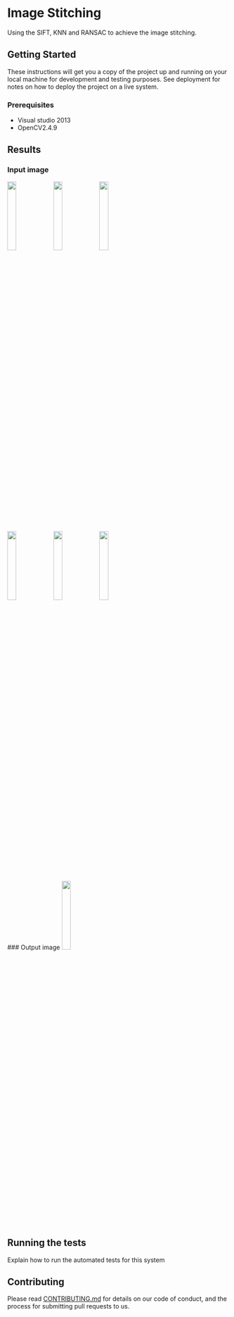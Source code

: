 # Image Stitching

Using the SIFT, KNN and RANSAC to achieve the image stitching.

## Getting Started

These instructions will get you a copy of the project up and running on your local machine for development and testing purposes. See deployment for notes on how to deploy the project on a live system.

### Prerequisites

* Visual studio 2013
* OpenCV2.4.9

## Results
### Input image
<p float="center">
  <img src="https://github.com/YuAnChang1993/Image_stitching/blob/master/CV_HW2/logo/puzzle1.bmp" height="20%" width="20%">
  <img src="https://github.com/YuAnChang1993/Image_stitching/blob/master/CV_HW2/logo/puzzle2.bmp" height="20%" width="20%">
  <img src="https://github.com/YuAnChang1993/Image_stitching/blob/master/CV_HW2/logo/puzzle3.bmp" height="20%" width="20%">
</p>
<p float="center">
  <img src="https://github.com/YuAnChang1993/Image_stitching/blob/master/CV_HW2/logo/puzzle4.bmp" height="20%" width="20%">
  <img src="https://github.com/YuAnChang1993/Image_stitching/blob/master/CV_HW2/logo/sample.bmp" height="20%" width="20%">
  <img src="https://github.com/YuAnChang1993/Image_stitching/blob/master/CV_HW2/logo/target.bmp" height="20%" width="20%">
</p>
### Output image
<img src="https://github.com/YuAnChang1993/Image_stitching/blob/master/CV_HW2/unblending_result.bmp" width="20%">

## Running the tests

Explain how to run the automated tests for this system

## Contributing

Please read [CONTRIBUTING.md](https://gist.github.com/PurpleBooth/b24679402957c63ec426) for details on our code of conduct, and the process for submitting pull requests to us.

